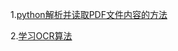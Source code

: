 1.[python解析并读取PDF文件内容的方法](https://www.cnblogs.com/wj-1314/p/9429816.html)

2.[学习OCR算法](https://www.cnblogs.com/wj-1314/p/9428909.html)
